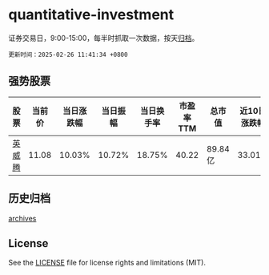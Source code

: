 # quantitative-investment

证券交易日，9:00-15:00，每半时抓取一次数据，按天[归档](archives)。

`更新时间：2025-02-26 11:41:34 +0800`

## 强势股票

|股票|当前价|当日涨跌幅|当日振幅|当日换手率|市盈率TTM|总市值|近10日涨跌幅|
|----|----|----|----|----|----|----|----|
|[英威腾](https://xueqiu.com/S/SZ002334)|11.08|10.03%|10.72%|18.75%|40.22|89.84亿|33.01%|

## 历史归档

[archives](archives)

## License

See the [LICENSE](LICENSE) file for license rights and limitations (MIT).